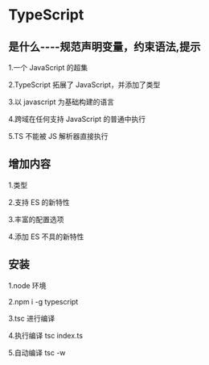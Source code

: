 # TypeScript

## 是什么----规范声明变量，约束语法,提示

1.一个 JavaScript 的超集

2.TypeScript 拓展了 JavaScript，并添加了类型

3.以 javascript 为基础构建的语言

4.跨域在任何支持 JavaScript 的普通中执行

5.TS 不能被 JS 解析器直接执行

## 增加内容

1.类型

2.支持 ES 的新特性

3.丰富的配置选项

4.添加 ES 不具的新特性

## 安装

1.node 环境

2.npm i -g typescript

3.tsc 进行编译

4.执行编译 tsc index.ts

5.自动编译 tsc -w
